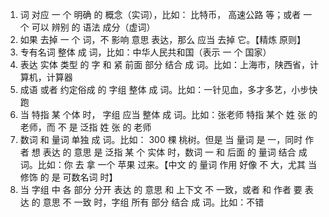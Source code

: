 1. 词 对应 一 个 明确 的 概念（实词），比如： 比特币， 高速公路 等；或者 一 个 可以 辨别 的 语法 成分（虚词）
2. 如果 去掉 一 个 词，不 影响 意思 表达，那么 应当 去掉 它。【精炼 原则】
3. 专有名词 整体 成 词，比如：中华人民共和国（表示 一 个 国家）
4. 表达 实体 类型 的 字 和 紧 前面 部分 结合 成 词。比如：上海市，陕西省，计算机，计算器 
5. 成语 或者 约定俗成 的 字组 整体 成 词。比如：一针见血，多才多艺，小步快跑
6. 当 特指 某 个体 时， 字组 应当 整体 成 词。比如：张老师 特指 某个 姓 张 的 老师，而 不 是 泛指 姓 张 的 老师
7. 数词 和 量词 单独 成 词。比如： 300 棵 桃树。但是 当 量词 是 一，同时 作者 想 表达 的 意思 是 泛指 某 个 实体 时，数词 一 和 后面 的 量词 结合 成 词。比如：你 去 拿 一个 苹果 过来。【中文 的 量词 作用 好像 不 大，尤其 当 修饰 的 是 可数名词 时】
8. 当 字组 中 各 部分 分开 表达 的 意思 和 上下文 不 一致，或者 和 作者 要 表达 的 意思 不 一致 时，字组 所有 部分 结合 成 词。比如：不错